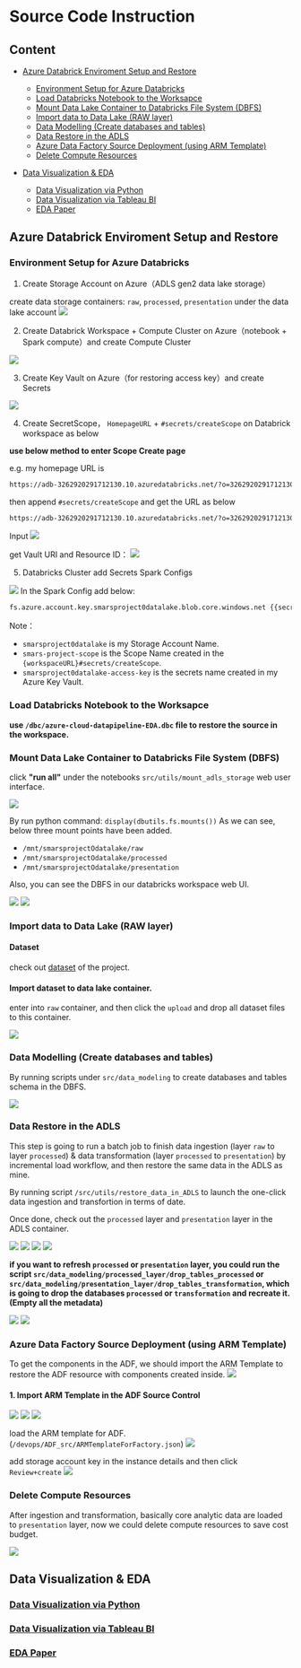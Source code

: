 # Source Code Instruction

## Content 

- [Azure Databrick Enviroment Setup and Restore]()

    - [Environment Setup for Azure Databricks](https://github.com/Smars-Bin-Hu/azure-cloud-datapipeline-EDA/tree/main/src#environment-setup-for-azure-databricks)
    - [Load Databricks Notebook to the Worksapce](https://github.com/Smars-Bin-Hu/azure-cloud-datapipeline-EDA/tree/main/src#load-databricks-notebook--to-the-worksapce)
    - [Mount Data Lake Container to Databricks File System (DBFS)](https://github.com/Smars-Bin-Hu/azure-cloud-datapipeline-EDA/tree/main/src#mount-data-lake-container-to-databricks-file-system-dbfs)
    - [Import data to Data Lake (RAW layer)](https://github.com/Smars-Bin-Hu/azure-cloud-datapipeline-EDA/tree/main/src#import-data-to-data-lake-raw-layer)
    - [Data Modelling (Create databases and tables)](https://github.com/Smars-Bin-Hu/azure-cloud-datapipeline-EDA/tree/main/src#data-modelling-create-databases-and-tables)
    - [Data Restore in the ADLS](https://github.com/Smars-Bin-Hu/azure-cloud-datapipeline-EDA/tree/main/src#data-restore-in-the-adls)
    - [Azure Data Factory Source Deployment (using ARM Template)](https://github.com/Smars-Bin-Hu/azure-cloud-datapipeline-EDA/tree/main/src#azure-data-factory-source-deployment-using-arm-template)
    - [Delete Compute Resources](https://github.com/Smars-Bin-Hu/azure-cloud-datapipeline-EDA/tree/main/src#delete-compute-resources)

- [Data Visualization & EDA](https://github.com/Smars-Bin-Hu/azure-cloud-datapipeline-EDA/blob/main/src/README.md#data-visualization--eda)

    - [Data Visualization via Python](https://github.com/Smars-Bin-Hu/azure-cloud-datapipeline-EDA/blob/main/visualization/via_python/f1_presentation_analysis.ipynb)
    - [Data Visualization via Tableau BI](https://public.tableau.com/app/profile/smars.hu/viz/eda_visualization_on_formula1_racing/Dashboard1?publish=yes)
    - [EDA Paper](https://github.com/Smars-Bin-Hu/azure-cloud-datapipeline-EDA/blob/main/visualization/Final%20Project%20Paper.pdf)

## Azure Databrick Enviroment Setup and Restore

### Environment Setup for Azure Databricks

1. Create Storage Account on Azure（ADLS gen2 data lake storage）

create data storage containers: `raw`, `processed`, `presentation` under the data lake account
![](./README/WechatIMG25.jpg)

2. Create Databrick Workspace + Compute Cluster on Azure（notebook + Spark compute）and create Compute Cluster

![](./README/cluster-config.png)

3. Create Key Vault on Azure（for restoring access key）and create Secrets

![](./README/WechatIMG21.jpg)

4. Create SecretScope， `HomepageURL` + `#secrets/createScope` on Databrick workspace as below

**use below method to enter Scope Create page**

e.g. my homepage URL is 
```bash
https://adb-3262920291712130.10.azuredatabricks.net/?o=3262920291712130
```
then append `#secrets/createScope` and get the URL as below
```bash
https://adb-3262920291712130.10.azuredatabricks.net/?o=3262920291712130#secrets/createScope
```

Input
![](./README/WechatIMG19.jpg)

get Vault URI and Resource ID：
![](./README/WechatIMG20.jpg)

5. Databricks Cluster add Secrets Spark Configs

![](./README/WechatIMG23.jpg)
In the Spark Config add below:
```bash
fs.azure.account.key.smarsproject0datalake.blob.core.windows.net {{secrets/smars-project-scope/smarsproject0datalake-access-key}}
```
Note：
- `smarsproject0datalake` is my Storage Account Name.
- `smars-project-scope` is the Scope Name created in the `{workspaceURL}#secrets/createScope`.
- `smarsproject0datalake-access-key` is the secrets name created in my Azure Key Vault.

### Load Databricks Notebook  to the Worksapce

**use `/dbc/azure-cloud-datapipeline-EDA.dbc` file to restore the source in the workspace.**

### Mount Data Lake Container to Databricks File System (DBFS)

click **"run all"** under the notebooks `src/utils/mount_adls_storage` web user interface.

![](./README/WechatIMG26.jpg)

By run python command: `display(dbutils.fs.mounts())`
As we can see, below three mount points have been added.

- `/mnt/smarsprojectOdatalake/raw`
- `/mnt/smarsprojectOdatalake/processed`
- `/mnt/smarsprojectOdatalake/presentation`

Also, you can see the DBFS in our databricks workspace web UI.

![](./README/WechatIMG29.jpg)
![](./README/WechatIMG28.jpg)

### Import data to Data Lake (RAW layer)

#### Dataset

check out [dataset](../dataset/) of the project.

#### Import dataset to data lake container.

enter into `raw` container, and then click the `upload` and drop all dataset files to this container.

![](./README/WechatIMG27.jpg)

### Data Modelling (Create databases and tables)

By running scripts under `src/data_modeling` to create databases and tables schema in the DBFS.

![](./README/WechatIMG30.jpg)

### Data Restore in the ADLS

This step is going to run a batch job to finish data ingestion (layer `raw` to layer `processed`) & data transformation (layer `processed` to `presentation`) by incremental load workflow, and then restore the same data in the ADLS as mine.

By running script `/src/utils/restore_data_in_ADLS` to launch the one-click data ingestion and transfortion in terms of date.

Once done, check out the `processed` layer and `presentation` layer in the ADLS container.

![](./README/WechatIMG35.jpg)
![](./README/WechatIMG36.jpg)
![](./README/WechatIMG38.jpg)
![](./README/WechatIMG39.jpg)

**if you want to refresh `processed` or `presentation` layer, you could run the script `src/data_modeling/processed_layer/drop_tables_processed` or `src/data_modeling/presentation_layer/drop_tables_transformation`, which is going to drop the databases `processed` or `transformation` and recreate it. (Empty all the metadata)**

![](./README/WechatIMG41.jpg)
![](./README/WechatIMG42.jpg)

### Azure Data Factory Source Deployment (using ARM Template)

To get the components in the ADF, we should import the ARM Template to restore the ADF resource with components created inside.
![](./README/WechatIMG70.jpg)

#### 1. Import ARM Template in the ADF Source Control
![](./README/WechatIMG71.jpg)
![](./README/WechatIMG72.jpg)
![](./README/WechatIMG73.jpg)

load the ARM template for ADF. (`/devops/ADF_src/ARMTemplateForFactory.json`)
![](./README/WechatIMG74.jpg)

add storage account key in the instance details and then click `Review+create`
![](./README/WechatIMG75.jpg)

### Delete Compute Resources

After ingestion and transformation, basically core analytic data are loaded to `presentation` layer, now we could delete compute resources to save cost budget.

![](./README/WechatIMG33.jpg)

## Data Visualization & EDA

### [Data Visualization via Python](https://github.com/Smars-Bin-Hu/azure-cloud-datapipeline-EDA/blob/main/visualization/via_python/f1_presentation_analysis.ipynb)

### [Data Visualization via Tableau BI](https://public.tableau.com/app/profile/smars.hu/viz/eda_visualization_on_formula1_racing/Dashboard1?publish=yes)

### [EDA Paper](https://github.com/Smars-Bin-Hu/azure-cloud-datapipeline-EDA/blob/main/visualization/Final%20Project%20Paper.pdf)

